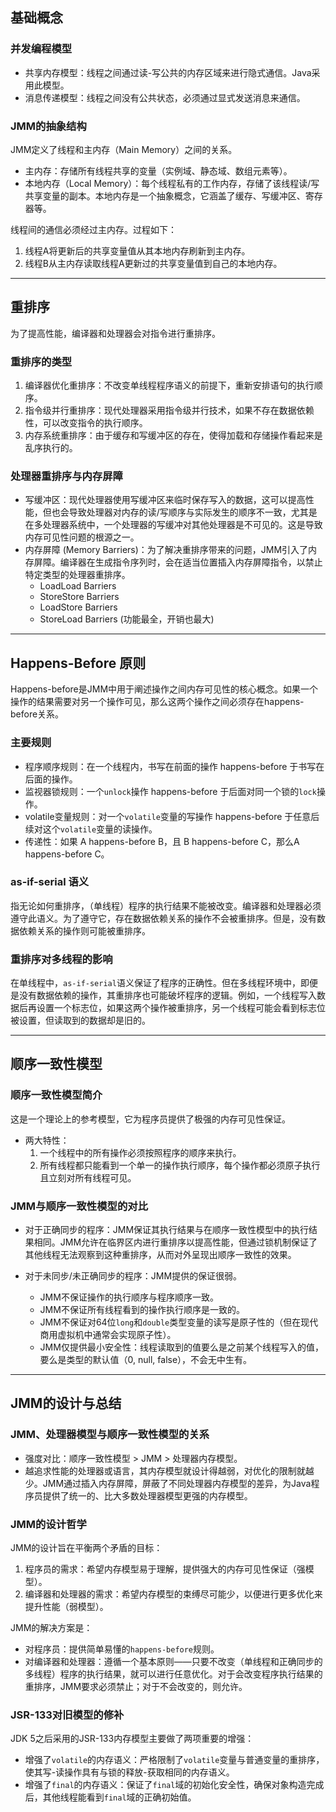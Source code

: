 
## 基础概念

### 并发编程模型

-   共享内存模型：线程之间通过读-写公共的内存区域来进行隐式通信。Java采用此模型。
-   消息传递模型：线程之间没有公共状态，必须通过显式发送消息来通信。

### JMM的抽象结构

JMM定义了线程和主内存（Main Memory）之间的关系。

-   主内存：存储所有线程共享的变量（实例域、静态域、数组元素等）。
-   本地内存（Local Memory）：每个线程私有的工作内存，存储了该线程读/写共享变量的副本。本地内存是一个抽象概念，它涵盖了缓存、写缓冲区、寄存器等。

线程间的通信必须经过主内存。过程如下：
1.  线程A将更新后的共享变量值从其本地内存刷新到主内存。
2.  线程B从主内存读取线程A更新过的共享变量值到自己的本地内存。

---

## 重排序

为了提高性能，编译器和处理器会对指令进行重排序。

### 重排序的类型

1.  编译器优化重排序：不改变单线程程序语义的前提下，重新安排语句的执行顺序。
2.  指令级并行重排序：现代处理器采用指令级并行技术，如果不存在数据依赖性，可以改变指令的执行顺序。
3.  内存系统重排序：由于缓存和写缓冲区的存在，使得加载和存储操作看起来是乱序执行的。

### 处理器重排序与内存屏障

-   写缓冲区：现代处理器使用写缓冲区来临时保存写入的数据，这可以提高性能，但也会导致处理器对内存的读/写顺序与实际发生的顺序不一致，尤其是在多处理器系统中，一个处理器的写缓冲对其他处理器是不可见的。这是导致内存可见性问题的根源之一。
-   内存屏障 (Memory Barriers)：为了解决重排序带来的问题，JMM引入了内存屏障。编译器在生成指令序列时，会在适当位置插入内存屏障指令，以禁止特定类型的处理器重排序。
    -   LoadLoad Barriers
    -   StoreStore Barriers
    -   LoadStore Barriers
    -   StoreLoad Barriers (功能最全，开销也最大)

---

## Happens-Before 原则

Happens-before是JMM中用于阐述操作之间内存可见性的核心概念。如果一个操作的结果需要对另一个操作可见，那么这两个操作之间必须存在happens-before关系。

### 主要规则

-   程序顺序规则：在一个线程内，书写在前面的操作 happens-before 于书写在后面的操作。
-   监视器锁规则：一个`unlock`操作 happens-before 于后面对同一个锁的`lock`操作。
-   volatile变量规则：对一个`volatile`变量的写操作 happens-before 于任意后续对这个`volatile`变量的读操作。
-   传递性：如果 A happens-before B，且 B happens-before C，那么A happens-before C。

### as-if-serial 语义

指无论如何重排序，（单线程）程序的执行结果不能被改变。编译器和处理器必须遵守此语义。为了遵守它，存在数据依赖关系的操作不会被重排序。但是，没有数据依赖关系的操作则可能被重排序。

### 重排序对多线程的影响

在单线程中，`as-if-serial`语义保证了程序的正确性。但在多线程环境中，即便是没有数据依赖的操作，其重排序也可能破坏程序的逻辑。例如，一个线程写入数据后再设置一个标志位，如果这两个操作被重排序，另一个线程可能会看到标志位被设置，但读取到的数据却是旧的。

---

## 顺序一致性模型

### 顺序一致性模型简介

这是一个理论上的参考模型，它为程序员提供了极强的内存可见性保证。

-   两大特性：
    1.  一个线程中的所有操作必须按照程序的顺序来执行。
    2.  所有线程都只能看到一个单一的操作执行顺序，每个操作都必须原子执行且立刻对所有线程可见。

### JMM与顺序一致性模型的对比

-   对于正确同步的程序：JMM保证其执行结果与在顺序一致性模型中的执行结果相同。JMM允许在临界区内进行重排序以提高性能，但通过锁机制保证了其他线程无法观察到这种重排序，从而对外呈现出顺序一致性的效果。

-   对于未同步/未正确同步的程序：JMM提供的保证很弱。
    -   JMM不保证操作的执行顺序与程序顺序一致。
    -   JMM不保证所有线程看到的操作执行顺序是一致的。
    -   JMM不保证对64位`long`和`double`类型变量的读写是原子性的（但在现代商用虚拟机中通常会实现原子性）。
    -   JMM仅提供最小安全性：线程读取到的值要么是之前某个线程写入的值，要么是类型的默认值（0, null, false），不会无中生有。

---

## JMM的设计与总结

### JMM、处理器模型与顺序一致性模型的关系

-   强度对比：顺序一致性模型 > JMM > 处理器内存模型。
-   越追求性能的处理器或语言，其内存模型就设计得越弱，对优化的限制就越少。JMM通过插入内存屏障，屏蔽了不同处理器内存模型的差异，为Java程序员提供了统一的、比大多数处理器模型更强的内存模型。

### JMM的设计哲学

JMM的设计旨在平衡两个矛盾的目标：

1.  程序员的需求：希望内存模型易于理解，提供强大的内存可见性保证（强模型）。
2.  编译器和处理器的需求：希望内存模型的束缚尽可能少，以便进行更多优化来提升性能（弱模型）。

JMM的解决方案是：
-   对程序员：提供简单易懂的`happens-before`规则。
-   对编译器和处理器：遵循一个基本原则——只要不改变（单线程和正确同步的多线程）程序的执行结果，就可以进行任意优化。对于会改变程序执行结果的重排序，JMM要求必须禁止；对于不会改变的，则允许。

### JSR-133对旧模型的修补

JDK 5之后采用的JSR-133内存模型主要做了两项重要的增强：
-   增强了`volatile`的内存语义：严格限制了`volatile`变量与普通变量的重排序，使其写-读操作具有与锁的释放-获取相同的内存语义。
-   增强了`final`的内存语义：保证了`final`域的初始化安全性，确保对象构造完成后，其他线程能看到`final`域的正确初始值。